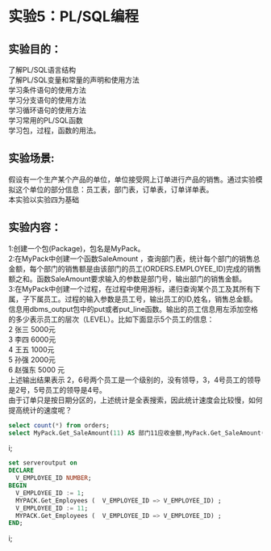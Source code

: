 # 实验5：PL/SQL编程
## 实验目的：
了解PL/SQL语言结构<br>
了解PL/SQL变量和常量的声明和使用方法<br>
学习条件语句的使用方法<br>
学习分支语句的使用方法<br>
学习循环语句的使用方法<br>
学习常用的PL/SQL函数<br>
学习包，过程，函数的用法。<br>
## 实验场景:
假设有一个生产某个产品的单位，单位接受网上订单进行产品的销售。通过实验模拟这个单位的部分信息：员工表，部门表，订单表，订单详单表。<br>
本实验以实验四为基础<br>
## 实验内容：
1:创建一个包(Package)，包名是MyPack。<br>
2:在MyPack中创建一个函数SaleAmount ，查询部门表，统计每个部门的销售总金额，每个部门的销售额是由该部门的员工(ORDERS.EMPLOYEE_ID)完成的销售额之和。函数SaleAmount要求输入的参数是部门号，输出部门的销售金额。<br>
3:在MyPack中创建一个过程，在过程中使用游标，递归查询某个员工及其所有下属，子下属员工。过程的输入参数是员工号，输出员工的ID,姓名，销售总金额。信息用dbms_output包中的put或者put_line函数。输出的员工信息用左添加空格的多少表示员工的层次（LEVEL）。比如下面显示5个员工的信息：<br>
2  张三  5000元<br>
   3 李四   6000元<br>
   4 王五   1000元<br>
      5 孙强  2000元<br>
6  赵强东 5000 元<br>
上述输出结果表示 2，6号两个员工是一个级别的，没有领导，3，4号员工的领导是2号，5号员工的领导是4号。<br>
由于订单只是按日期分区的，上述统计是全表搜索，因此统计速度会比较慢，如何提高统计的速度呢？<br>
```sql
select count(*) from orders;
select MyPack.Get_SaleAmount(11) AS 部门11应收金额,MyPack.Get_SaleAmount(12) AS 部门12应收金额 from dual;
```
i[]();
```sql
set serveroutput on
DECLARE
  V_EMPLOYEE_ID NUMBER;
BEGIN
  V_EMPLOYEE_ID := 1;
  MYPACK.Get_Employees (  V_EMPLOYEE_ID => V_EMPLOYEE_ID) ;  
  V_EMPLOYEE_ID := 11;
  MYPACK.Get_Employees (  V_EMPLOYEE_ID => V_EMPLOYEE_ID) ;    
END;
```
i[]();

